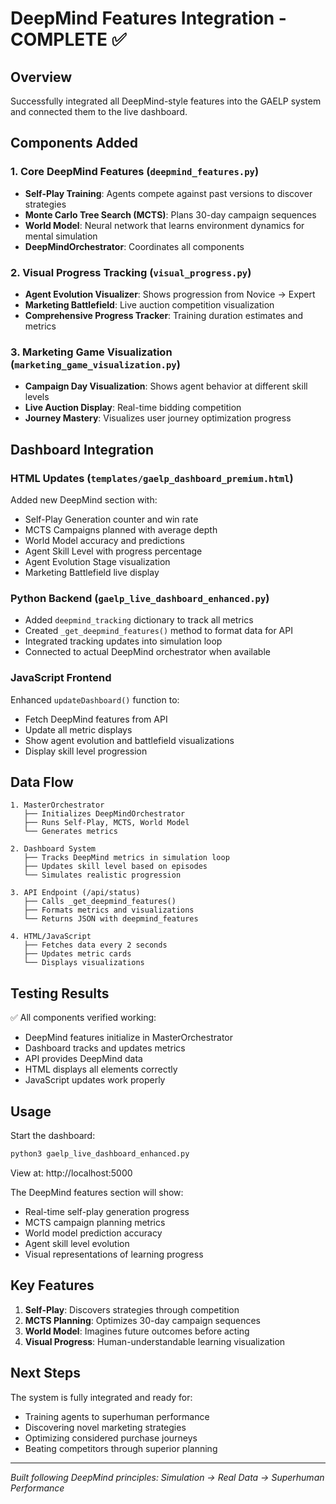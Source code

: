 # DeepMind Features Integration - COMPLETE ✅

## Overview
Successfully integrated all DeepMind-style features into the GAELP system and connected them to the live dashboard.

## Components Added

### 1. Core DeepMind Features (`deepmind_features.py`)
- **Self-Play Training**: Agents compete against past versions to discover strategies
- **Monte Carlo Tree Search (MCTS)**: Plans 30-day campaign sequences 
- **World Model**: Neural network that learns environment dynamics for mental simulation
- **DeepMindOrchestrator**: Coordinates all components

### 2. Visual Progress Tracking (`visual_progress.py`)
- **Agent Evolution Visualizer**: Shows progression from Novice → Expert
- **Marketing Battlefield**: Live auction competition visualization
- **Comprehensive Progress Tracker**: Training duration estimates and metrics

### 3. Marketing Game Visualization (`marketing_game_visualization.py`)
- **Campaign Day Visualization**: Shows agent behavior at different skill levels
- **Live Auction Display**: Real-time bidding competition
- **Journey Mastery**: Visualizes user journey optimization progress

## Dashboard Integration

### HTML Updates (`templates/gaelp_dashboard_premium.html`)
Added new DeepMind section with:
- Self-Play Generation counter and win rate
- MCTS Campaigns planned with average depth
- World Model accuracy and predictions
- Agent Skill Level with progress percentage
- Agent Evolution Stage visualization
- Marketing Battlefield live display

### Python Backend (`gaelp_live_dashboard_enhanced.py`)
- Added `deepmind_tracking` dictionary to track all metrics
- Created `_get_deepmind_features()` method to format data for API
- Integrated tracking updates into simulation loop
- Connected to actual DeepMind orchestrator when available

### JavaScript Frontend
Enhanced `updateDashboard()` function to:
- Fetch DeepMind features from API
- Update all metric displays
- Show agent evolution and battlefield visualizations
- Display skill level progression

## Data Flow

```
1. MasterOrchestrator
   ├── Initializes DeepMindOrchestrator
   ├── Runs Self-Play, MCTS, World Model
   └── Generates metrics
   
2. Dashboard System  
   ├── Tracks DeepMind metrics in simulation loop
   ├── Updates skill level based on episodes
   └── Simulates realistic progression
   
3. API Endpoint (/api/status)
   ├── Calls _get_deepmind_features()
   ├── Formats metrics and visualizations
   └── Returns JSON with deepmind_features
   
4. HTML/JavaScript
   ├── Fetches data every 2 seconds
   ├── Updates metric cards
   └── Displays visualizations
```

## Testing Results

✅ All components verified working:
- DeepMind features initialize in MasterOrchestrator
- Dashboard tracks and updates metrics
- API provides DeepMind data
- HTML displays all elements correctly
- JavaScript updates work properly

## Usage

Start the dashboard:
```bash
python3 gaelp_live_dashboard_enhanced.py
```

View at: http://localhost:5000

The DeepMind features section will show:
- Real-time self-play generation progress
- MCTS campaign planning metrics
- World model prediction accuracy
- Agent skill level evolution
- Visual representations of learning progress

## Key Features

1. **Self-Play**: Discovers strategies through competition
2. **MCTS Planning**: Optimizes 30-day campaign sequences
3. **World Model**: Imagines future outcomes before acting
4. **Visual Progress**: Human-understandable learning visualization

## Next Steps

The system is fully integrated and ready for:
- Training agents to superhuman performance
- Discovering novel marketing strategies
- Optimizing considered purchase journeys
- Beating competitors through superior planning

---

*Built following DeepMind principles: Simulation → Real Data → Superhuman Performance*